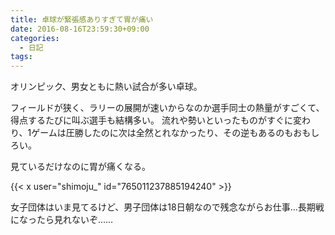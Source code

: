```yaml
---
title: 卓球が緊張感ありすぎて胃が痛い
date: 2016-08-16T23:59:30+09:00
categories:
  - 日記
tags:
---
```


オリンピック、男女ともに熱い試合が多い卓球。

フィールドが狭く、ラリーの展開が速いからなのか選手同士の熱量がすごくて、得点するたびに叫ぶ選手も結構多い。
流れや勢いといったものがすぐに変わり、1ゲームは圧勝したのに次は全然とれなかったり、その逆もあるのもおもしろい。

見ているだけなのに胃が痛くなる。

{{< x user="shimoju_" id="765011237885194240" >}}

女子団体はいま見てるけど、男子団体は18日朝なので残念ながらお仕事…長期戦になったら見れないぞ……
